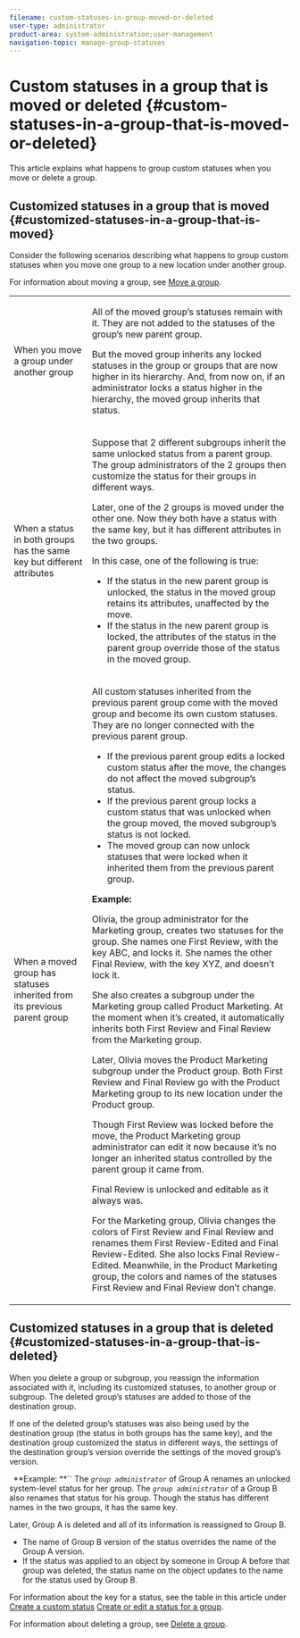 ```yaml
---
filename: custom-statuses-in-group-moved-or-deleted
user-type: administrator
product-area: system-administration;user-management
navigation-topic: manage-group-statuses
---
```




# Custom statuses in a group that is moved or deleted {#custom-statuses-in-a-group-that-is-moved-or-deleted}

This article explains what happens to group custom statuses when you move or delete a group.


## Customized statuses in a group that is moved {#customized-statuses-in-a-group-that-is-moved}

Consider the following scenarios describing what happens to group custom statuses when you move one group to a new location under another group.


For information about moving a group, see [Move a group](move-a-group.md).

<table style="width: 100%;mc-table-style: url('../../../Resources/TableStyles/TableStyle-List-options-in-steps.css');margin-left: 0;margin-right: auto;" class="TableStyle-TableStyle-List-options-in-steps" cellspacing="0"> 
 <col class="TableStyle-TableStyle-List-options-in-steps-Column-Column1"> 
 </col> 
 <col class="TableStyle-TableStyle-List-options-in-steps-Column-Column2"> 
 </col> 
 <tbody> 
  <tr class="TableStyle-TableStyle-List-options-in-steps-Body-LightGray"> 
   <td class="TableStyle-TableStyle-List-options-in-steps-BodyE-Column1-LightGray" role="rowheader">When you move a group under another group </td> 
   <td class="TableStyle-TableStyle-List-options-in-steps-BodyD-Column2-LightGray"> <p>All of the moved group’s statuses remain with it. They are not added to the statuses of the group’s new parent group.</p> <p>But the moved group inherits any locked statuses in the group or groups that are now higher in its hierarchy. And, from now on, if an administrator locks a status higher in the hierarchy, the moved group inherits that status.</p> </td> 
  </tr> 
  <tr class="TableStyle-TableStyle-List-options-in-steps-Body-MediumGray"> 
   <td class="TableStyle-TableStyle-List-options-in-steps-BodyE-Column1-MediumGray" role="rowheader"><a name="When"></a>When a status in both groups has the same key but different attributes</td> 
   <td class="TableStyle-TableStyle-List-options-in-steps-BodyD-Column2-MediumGray"> <p>Suppose that 2 different subgroups inherit the same unlocked status from a parent group. The <span class="mc-variable WFVariables.AdminGroup-plur variable varname">group administrators</span> of the 2 groups then customize the status for their groups in different ways.</p> <p>Later, one of the 2 groups is moved under the other one. Now they both have a status with the same key, but it has different attributes in the two groups.</p> <p>In this case, one of the following is true:</p> 
    <ul> 
     <li>If the status in the new parent group is unlocked, the status in the moved group retains its attributes, unaffected by the move.</li> 
     <li>If the status in the new parent group is locked, the attributes of the status in the parent group override those of the status in the moved group.</li> 
    </ul> </td> 
  </tr> 
  <tr class="TableStyle-TableStyle-List-options-in-steps-Body-LightGray"> 
   <td class="TableStyle-TableStyle-List-options-in-steps-BodyB-Column1-LightGray" role="rowheader">When a moved group has statuses inherited from its previous parent group </td> 
   <td class="TableStyle-TableStyle-List-options-in-steps-BodyA-Column2-LightGray"> <p>All custom statuses inherited from the previous parent group come with the moved group and become its own custom statuses. They are no longer connected with the previous parent group.</p> 
    <ul> 
     <li>If the previous parent group edits a locked custom status after the move, the changes do not affect the moved subgroup’s status.</li> 
     <li>If the previous parent group locks a custom status that was unlocked when the group moved, the moved subgroup’s status is not locked.</li> 
     <li>The moved group can now unlock statuses that were locked when it inherited them from the previous parent group.</li> 
    </ul> 
    <div class="example" data-mc-autonum="<b>Example: </b>">
     <span class="autonumber"><span><b>Example: </b></span></span> 
     <p>Olivia, the <span class="mc-variable WFVariables.AdminGroup variable varname">group administrator</span> for the Marketing group, creates two statuses for the group. She names one First Review, with the key ABC, and locks it. She names the other Final Review, with the key XYZ, and doesn’t lock it.</p> 
     <p>She also creates a subgroup under the Marketing group called Product Marketing. At the moment when it’s created, it automatically inherits both First Review and Final Review from the Marketing group.</p> 
     <p>Later, Olivia moves the Product Marketing subgroup under the Product group. Both First Review and Final Review go with the Product Marketing group to its new location under the Product group.</p> 
     <p>Though First Review was locked before the move, the Product Marketing <span class="mc-variable WFVariables.AdminGroup variable varname">group administrator</span> can edit it now because it’s no longer an inherited status controlled by the parent group it came from.</p> 
     <p>Final Review is unlocked and editable as it always was.</p> 
     <p>For the Marketing group, Olivia changes the colors of First Review and Final Review and renames them First Review-Edited and Final Review-Edited. She also locks Final Review-Edited. Meanwhile, in the Product Marketing group, the colors and names of the statuses First Review and Final Review don’t change.</p> 
    </div> </td> 
  </tr> 
 </tbody> 
</table>



## Customized statuses in a group that is deleted {#customized-statuses-in-a-group-that-is-deleted}

When you delete a group or subgroup, you reassign the information associated with it, including its customized statuses, to another group or subgroup. The deleted group’s statuses are added to those of the destination group. 


If one of the deleted group’s statuses was also being used by the destination group (the status in both groups has the same key), and the destination group customized the status in different ways, the settings of the destination group’s version override the settings of the moved group’s version.

` `**Example: **`` The *`group administrator`* of Group A renames an unlocked system-level status for her group. The *`group administrator`* of a Group B also renames that status for his group. Though the status has different names in the two groups, it has the same key.


Later, Group A is deleted and all of its information is reassigned to Group B. 



* The name of Group B version of the status overrides the name of the Group A version.
* If the status was applied to an object by someone in Group A before that group was deleted, the status name on the object updates to the name for the status used by Group B.


For information about the key for a status, see the table in this article under [Create a custom status](create-or-edit-a-status.md#create) [Create or edit a status for a group](create-or-edit-a-group-status.md#create).


For information about deleting a group, see [Delete a group](delete-a-group.md).
